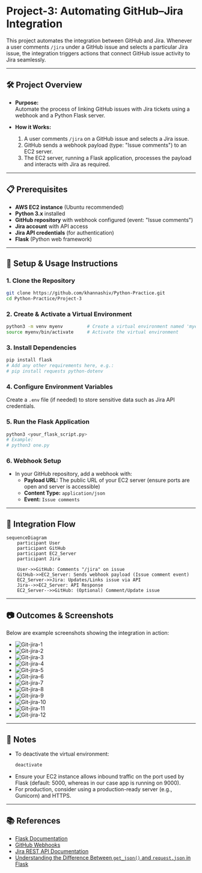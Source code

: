 # Project-3: Automating GitHub–Jira Integration

This project automates the integration between GitHub and Jira. Whenever a user comments `/jira` under a GitHub issue and selects a particular Jira issue, the integration triggers actions that connect GitHub issue activity to Jira seamlessly.

---

## 🛠️ Project Overview

- **Purpose:**  
  Automate the process of linking GitHub issues with Jira tickets using a webhook and a Python Flask server.

- **How it Works:**  
  1. A user comments `/jira` on a GitHub issue and selects a Jira issue.
  2. GitHub sends a webhook payload (type: "Issue comments") to an EC2 server.
  3. The EC2 server, running a Flask application, processes the payload and interacts with Jira as required.

---

## 📋 Prerequisites

- **AWS EC2 instance** (Ubuntu recommended)
- **Python 3.x** installed
- **GitHub repository** with webhook configured (event: "Issue comments")
- **Jira account** with API access
- **Jira API credentials** (for authentication)
- **Flask** (Python web framework)

---

## 🚀 Setup & Usage Instructions

### 1. Clone the Repository

```bash
git clone https://github.com/khannashiv/Python-Practice.git
cd Python-Practice/Project-3
```

### 2. Create & Activate a Virtual Environment

```bash
python3 -m venv myenv         # Create a virtual environment named 'myenv'
source myenv/bin/activate     # Activate the virtual environment
```

### 3. Install Dependencies

```bash
pip install flask
# Add any other requirements here, e.g.:
# pip install requests python-dotenv
```

### 4. Configure Environment Variables

Create a `.env` file (if needed) to store sensitive data such as Jira API credentials.

### 5. Run the Flask Application

```bash
python3 <your_flask_script.py>
# Example:
# python3 one.py
```

### 6. Webhook Setup

- In your GitHub repository, add a webhook with:
  - **Payload URL:** The public URL of your EC2 server (ensure ports are open and server is accessible)
  - **Content Type:** `application/json`
  - **Event:** `Issue comments`

---

## 🔄 Integration Flow

```mermaid
sequenceDiagram
    participant User
    participant GitHub
    participant EC2_Server
    participant Jira

    User->>GitHub: Comments "/jira" on issue
    GitHub->>EC2_Server: Sends webhook payload (Issue comment event)
    EC2_Server->>Jira: Updates/Links issue via API
    Jira-->>EC2_Server: API Response
    EC2_Server-->>GitHub: (Optional) Comment/Update issue
```

---

## 📷 Outcomes & Screenshots

Below are example screenshots showing the integration in action:

- ![Git-jira-1](../Images/Git-jira-1.png)
- ![Git-jira-2](../Images/Git-jira-2.png)
- ![Git-jira-3](../Images/Git-jira-3.png)
- ![Git-jira-4](../Images/Git-jira-4.png)
- ![Git-jira-5](../Images/Git-jira-5.png)
- ![Git-jira-6](../Images/Git-jira-6.png)
- ![Git-jira-7](../Images/Git-jira-7.png)
- ![Git-jira-8](../Images/Git-jira-8.png)
- ![Git-jira-9](../Images/Git-jira-9.png)
- ![Git-jira-10](../Images/Git-jira-10.png)
- ![Git-jira-11](../Images/Git-jira-11.png)
- ![Git-jira-12](../Images/Git-jira-12.png)

---

## 📝 Notes

- To deactivate the virtual environment:
  ```bash
  deactivate
  ```
- Ensure your EC2 instance allows inbound traffic on the port used by Flask (default: 5000, whereas in our case app is running on 9000).
- For production, consider using a production-ready server (e.g., Gunicorn) and HTTPS.

---

## 📚 References

- [Flask Documentation](https://flask.palletsprojects.com/)
- [GitHub Webhooks](https://docs.github.com/en/webhooks)
- [Jira REST API Documentation](https://developer.atlassian.com/cloud/jira/platform/rest/v3/)
- [Understanding the Difference Between `get_json()` and `request.json` in Flask](https://medium.com/@obotnt/understanding-the-difference-between-get-json-and-request-json-in-flask-d612d1fbc895)


<!-- 

Q : What is request.get_json()?
Sol : 
- When the client sends the POST request with the JSON data, the Flask application receives the request in the request object.
- The request.get_json() method is called to parse the JSON data from the request body.
- Flask automatically converts the JSON string into a Python dictionary so that you can work with it easily.
- We can now access the data like any other dictionary in Python (using data['key']).
- Flask returns a JSON response to the client confirming the task that needs to be performed.

>> In Flask, the request object represents the incoming HTTP request made by a client (like a browser or a tool like Postman or cURL). When we send data in a POST request, especially JSON data, it’s included in the request body.

>> request.get_json() is a method in Flask used to extract JSON data sent in the request body. When a client sends data as JSON, this method will parse the JSON and convert it into a Python dictionary so that your Python code can work with it.

 -->